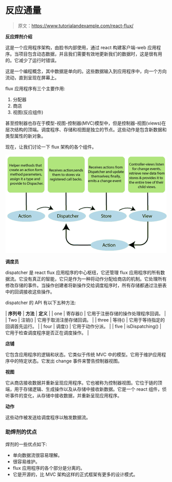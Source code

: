 # 反应通量

> 原文：<https://www.tutorialandexample.com/react-flux/>

**反应焊剂介绍**

这是一个应用程序架构，由脸书内部使用，通过 react 构建客户端-web 应用程序。当项目包含动态数据，并且我们需要有效地更新我们的数据时，这是很有用的。它减少了运行时错误。

这是一个编程概念，其中数据是单向的。这些数据输入到应用程序中，向一个方向流动，直到呈现在屏幕上。

flux 应用程序有三个主要作用:

1.  分配器
2.  商店
3.  视图(反应组件)

甚至控制器也存在于模型-视图-控制器(MVC)模型中，但是控制器-视图(views)在层次结构的顶端。调度程序、存储和视图是独立的节点。这些动作是包含新数据和类型属性的新对象。

现在，让我们讨论一下 flux 架构的各个组件。

![flux architecture.](img/93c46c65cd8f67fe59ce619cf32dace6.png)

**调度员**

dispatcher 是 react flux 应用程序的中心枢纽，它还管理 flux 应用程序的所有数据流。它没有真正的智能，它只是作为一种将动作分配给商店的机制。它处理所有修改存储的事件。当操作创建者将新操作交给调度程序时，所有存储都通过注册表中的回调接收这些操作。

dispatcher 的 API 有以下五种方法:

| **序列号** | **方法** | **定义** |
| one | 寄存器() | 它用于注册存储的操作处理程序回调。 |
| Two | 注销() | 它用于取消注册存储回调。 |
| three | 等待() | 它用于等待指定的回调首先运行。 |
| four | 调度() | 它用于动作分派。 |
| five | isDispatching() | 它用于检查调度程序是否正在调度操作。 |

**店铺**

它包含应用程序的逻辑和状态。它类似于传统 MVC 中的模型。它用于维护应用程序中的特定状态。它发出 change 事件来警告控制器视图。

**视图**

它从商店接收数据并重新呈现应用程序。它也被称为控制器视图。它位于链的顶端，用于存储逻辑、生成操作以及从存储中接收新数据。它是一个 react 组件，侦听事件的变化，从存储中接收数据，并重新呈现应用程序。

**动作**

这些动作被发送给调度程序以触发数据流。

### 助焊剂的优点

焊剂的一些优点如下:

*   单向数据流很容易理解。
*   很容易维护。
*   flux 应用程序的各个部分是分离的。
*   它是开源的，比 MVC 架构这样的正式框架有更多的设计模式。